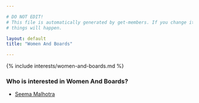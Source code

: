 ```yaml
---

# DO NOT EDIT!
# This file is automatically generated by get-members. If you change it, bad
# things will happen.

layout: default
title: "Women And Boards"

---
```


{% include interests/women-and-boards.md %}

### Who is interested in Women And Boards?


* [Seema Malhotra](/members/seema-malhotra.html)
